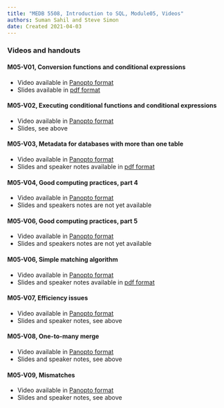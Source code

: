 ```yaml
---
title: "MEDB 5508, Introduction to SQL, Module05, Videos"
authors: Suman Sahil and Steve Simon
date: Created 2021-04-03
---
```


### Videos and handouts

#### M05-V01, Conversion functions and conditional expressions

+ Video available in [Panopto format][m05v01]
+ Slides available in [pdf format][git1]

#### M05-V02, Executing conditional functions and conditional expressions

+ Video available in [Panopto format][m05v02]
+ Slides, see above

#### M05-V03, Metadata for databases with more than one table

+ Video available in [Panopto format][m05v03]
+ Slides and speaker notes available in [pdf format][git3]

#### M05-V04, Good computing practices, part 4

+ Video available in [Panopto format][m05v04]
+ Slides and speakers notes are not yet available

#### M05-V06, Good computing practices, part 5

+ Video available in [Panopto format][m05v05]
+ Slides and speakers notes are not yet available

#### M05-V06, Simple matching algorithm

+ Video available in [Panopto format][m05v06]
+ Slides and speaker notes available in [pdf format][git4]

#### M05-V07, Efficiency issues

+ Video available in [Panopto format][m05v07]
+ Slides and speaker notes, see above

#### M05-V08, One-to-many merge

+ Video available in [Panopto format][m05v08]
+ Slides and speaker notes, see above

#### M05-V09, Mismatches

+ Video available in [Panopto format][m05v09]
+ Slides and speaker notes, see above

[git1]: https://github.com/pmean/introduction-to-sql/blob/master/results/m05-v01-conversion.pdf
[git2]: https://github.com/pmean/introduction-to-sql/blob/master/results/m05-v02-conversion.pdf
[git3]: https://github.com/pmean/introduction-to-sql/blob/master/results/m05-v03-metadata.pdf
[git4]: https://github.com/pmean/introduction-to-sql/blob/master/results/m05-v06-join-mechanics.pdf

[m05v01]: https://umkc.hosted.panopto.com/Panopto/Pages/Viewer.aspx?id=69c3af9b-5856-4364-81d8-aad3014c7ec8
[m05v02]: https://umkc.hosted.panopto.com/Panopto/Pages/Viewer.aspx?id=1a04e3b6-59d1-4fa3-81dc-aad3016c7e48
[m05v03]: https://umkc.hosted.panopto.com/Panopto/Pages/Viewer.aspx?id=91501179-ea5b-4c35-903e-aad801422d51
[m05v04]: https://umkc.hosted.panopto.com/Panopto/Pages/Viewer.aspx?id=4fb06e69-fb02-429b-bb08-ab1901610c71
[m05v05]: https://umkc.hosted.panopto.com/Panopto/Pages/Viewer.aspx?id=ddc5da52-8300-4f12-996e-ab1901641800
[m05v06]: https://umkc.hosted.panopto.com/Panopto/Pages/Viewer.aspx?id=f1167677-68f1-4df8-9d53-ad720154936b
[m05v07]: https://umkc.hosted.panopto.com/Panopto/Pages/Viewer.aspx?id=ef55d397-4f94-465f-8338-ad720157f129
[m05v08]: https://umkc.hosted.panopto.com/Panopto/Pages/Viewer.aspx?id=fb81ebfc-4794-4a85-b973-ad72015ab0aa
[m05v09]: https://umkc.hosted.panopto.com/Panopto/Pages/Viewer.aspx?id=e8938d11-1e00-46ca-a2cf-ad72015c462b
